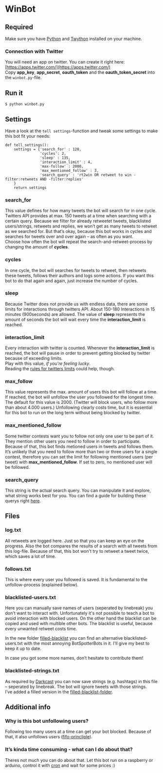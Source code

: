 # WinBot
## Required
Make sure you have
[Python](https://www.python.org/downloads/)
and [Twython](https://twython.readthedocs.io/en/latest/usage/install.html) installed on your machine.


### Connection with Twitter
You will need an app on twitter. You can create it right here: [https://apps.twitter.com/](https://apps.twitter.com/)    
Copy **app_key**, **app_secret**, **oauth_token** and the **oauth_token_secret** into the `winbot.py`-file.



## Run it
`$ python winbot.py`



## Settings
Have a look at the `tell settings`-function and tweak some settings to make this bot fit your needs:
```
def tell_settings():
    settings = {'search_for' : 120,
                'cycles': 2,
                'sleep' : 135,
                'interaction_limit' : 4,
                'max-follow' : 2000,
                'max_mentioned_follow' : 3,
                'search_query' : 'rt2win OR retweet to win -filter:retweets AND -filter:replies'
    }
    return settings
```

### search_for
This value defines for how many tweets the bot will search for in one cycle. Twitters API provides at max. 150 tweets at a time when searching with a certain query. Because we filter for already retweetet tweets, blacklisted users/strings, retweets and replies, we won’t get as many tweets to retweet as we searched for. But that’s okay, because this bot works in cycles and searches for tweets over and over again – as often as you want.  
Choose how often the bot will repeat the search-and-retweet-process by changing the amount of **cycles**.

### cycles
In one cycle, the bot will searches for tweets to retweet, then retweets these tweets, follows their authors and logs some actions. If you want this bot to do that again and again, just increase the number of cycles.

### sleep
Because Twitter does not provide us with endless data, there are some limits for interactions through twitters API. About 150-180 Interactions in 15 minutes (900seconds) are allowed. The value of **sleep** represents the amount of seconds the bot will wait every time the **interaction_limit** is reached.

### interaction_limit
Every interaction with twitter is counted. Whenever the **interaction_limit** is reached, the bot will pause in order to prevent getting blocked by twitter because of exceeding limits.  
Play with this value, *if you're feeling lucky*.  
Reading the [rules for twitters limits](https://support.twitter.com/articles/355430) could help, though.

### max_follow
This value represents the max. amount of users this bot will follow at a time. If reached, the bot will unfollow the user you followed for the longest time. The default for this value is 2000. (Twitter will block users, who follow more than about 4.000 users.)
Unfollowing clearly costs time, but it is essential for this bot to run on the long term without being blocked by twitter.

### max_mentioned_follow
Some twitter contests want you to follow not only one user to be part of it. They mention other users you need to follow in order to participate. Because of that, this bot finds metioned users in tweets and follows them. It’s unlikely that you need to follow more than two or three users for a single contest, therefore you can set the limit for following mentioned users (per tweet) with **max_mentioned_follow**. If set to zero, no mentioned user will be followed.

### search_query
This string is the actual search query. You can manipulate it and explore, what string works best for you. You can find a guide for building these querys right [here](https://dev.twitter.com/rest/public/search).

## Files
### log.txt
All retweets are logged here. Just so that you can keep an eye on the progress. Also the bot compares the results of a search with all tweets from this log-file. Because of that, this bot won't try to retweet a tweet twice, which saves a lot of time.

### follows.txt
This is where every user you followed is saved. It is fundamental to the unfollow-process (explained below).

### blacklisted-users.txt
Here you can manually save names of users (seperated by linebreak) you don't want to interact with. Unfortunately it's not possible to teach a bot to avoid interaction with blocked users. On the other hand the blacklist can be copied and used with multible other bots.
The blacklist is useful, because every unwanted retweet costs time.  

In the new folder
[filled-blacklist](https://github.com/jflessau/winbot-twitter-bot/tree/master/filled-blacklist)
you can find an alternative blacklisted-users.txt with the most annoying BotSpotterBots in it. I'll give my best to keep it up to date.

In case you got some more names, don’t hesitate to contribute them!

### blacklisted-strings.txt
As required by [Darkcast](https://github.com/Darkcast?tab=repositories) you can now save strings (e.g. hashtags) in this file – seperated by linebreak. The bot will ignore tweets with those strings.  
I’ve added a filled version in the [filled-blacklist-folder](https://github.com/jflessau/winbot-twitter-bot/tree/master/filled-blacklist).



## Additional info

### Why is this bot unfollowing users?
Following too many users at a time can get your bot blocked. Because of that, it also unfollows users ([fifo-princliple](https://en.wikipedia.org/wiki/FIFO)).

### It’s kinda time consuming - what can I do about that?
Theres not much you can do about that. Let this bot run on a raspberry or arduino, control it with [cron](https://en.wikipedia.org/wiki/Cron) and wait for some prices :)
